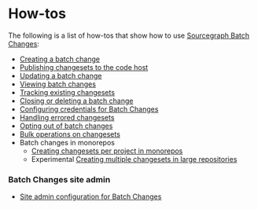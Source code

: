 # How-tos

The following is a list of how-tos that show how to use [Sourcegraph Batch Changes](../index.md):

- [Creating a batch change](creating_a_batch_change.md)
- [Publishing changesets to the code host](publishing_changesets.md)
- [Updating a batch change](updating_a_batch_change.md)
- [Viewing batch changes](viewing_batch_changes.md)
- [Tracking existing changesets](tracking_existing_changesets.md)
- [Closing or deleting a batch change](closing_or_deleting_a_batch_change.md)
- [Configuring credentials for Batch Changes](configuring_credentials.md)
- [Handling errored changesets](handling_errored_changesets.md)
- [Opting out of batch changes](opting_out_of_batch_changes.md)
- [Bulk operations on changesets](bulk_operations_on_changesets.md)
- Batch changes in monorepos
  - [Creating changesets per project in monorepos](creating_changesets_per_project_in_monorepos.md)
  - <span class="badge badge-experimental">Experimental</span> [Creating multiple changesets in large repositories](creating_multiple_changesets_in_large_repositories.md)

### Batch Changes site admin

- [Site admin configuration for Batch Changes](site_admin_configuration.md)
